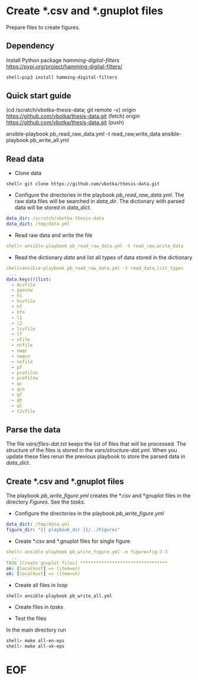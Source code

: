 # Create *.csv and *.gnuplot files

Prepare files to create figures.


## Dependency

Install Python package *hamming-digital-filters*
https://pypi.org/project/hamming-digital-filters/

```bash
shell>pip3 install hamming-digital-filters
```

## Quick start guide

(cd /scratch/vbotka-thesis-data; git remote -v)
origin  https://github.com/vbotka/thesis-data.git (fetch)
origin  https://github.com/vbotka/thesis-data.git (push)

ansible-playbook pb_read_raw_data.yml -t read_raw,write_data
ansible-playbook pb_write_all.yml


## Read data

* Clone data

```
shell> git clone https://github.com/vbotka/thesis-data.git
```

* Configure the directories in the playbook
  *pb_read_raw_data.yml*. The raw data files will be searched in
  *data_dir*. The dictionary with parsed data will be stored in
  *data_dict*.

```yaml
data_dir: /scratch/vbotka-thesis-data
data_dict: /tmp/data.yml
```

* Read raw data and write the file

```yaml
shell> ansible-playbook pb_read_raw_data.yml -t read_raw,write_data
```

* Read the dictionary *data* and list all types of data stored in the dictionary

```yaml
shell>ansible-playbook pb_read_raw_data.yml -t read_data,list_types
 ...
data.keys()|list:
  - dcvfile
  - gausnw
  - h1
  - hcvfile
  - hf
  - hfn
  - l1
  - l2
  - lcvfile
  - lf
  - nfile
  - nnfile
  - nwqc
  - nwqcn
  - nxfile
  - pf
  - profilnn
  - profilnw
  - qc
  - qcn
  - qf
  - qh
  - ql
  - t2vfile
```


## Parse the data

The file *vars/files-dat.txt* keeps the list of files that will be
processed. The structure of the files is stored in the
*vars/structure-dat.yml*. When you update these files rerun the
previous playbook to store the parsed data in *data_dict*.


## Create *.csv and *.gnuplot files

The playbook *pb_write_figure.yml* creates the *.csv and *gnuplot
files in the directory *Figures*. See the *tasks*.

* Configure the directories in the playbook *pb_write_figure.yml*

```yaml
data_dict: /tmp/data.yml
figure_dir: "{{ playbook_dir }}/../Figures"
```

* Create *.csv and *.gnuplot files for single figure

```yaml
shell> ansible-playbook pb_write_figure.yml -e figure=fig-7-3
  ...
TASK [Create gnuplot files] *********************************
ok: [localhost] => (item=en)
ok: [localhost] => (item=sk)
```

* Create all files in loop

```
shell> ansible-playbook pb_write_all.yml
```

* Create files in *tasks*

<TBD>

* Test the files

In the main directory run

```bash
shell> make all-en-eps
shell> make all-sk-eps
```

# EOF
